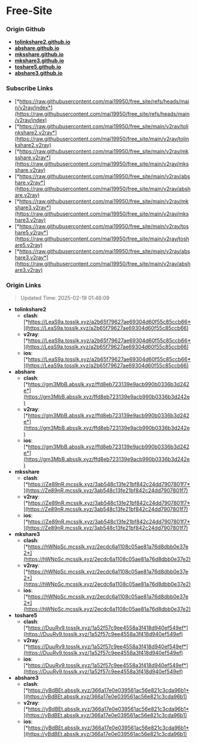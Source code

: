# Free-Site

### Origin Github

- [**tolinkshare2.github.io**](https://github.com/tolinkshare2/tolinkshare2.github.io)
- [**abshare.github.io**](https://github.com/abshare/abshare.github.io)
- [**mksshare.github.io**](https://github.com/mksshare/mksshare.github.io)
- [**mkshare3.github.io**](https://github.com/mkshare3/mkshare3.github.io)
- [**toshare5.github.io**](https://github.com/toshare5/toshare5.github.io)
- [**abshare3.github.io**](https://github.com/abshare3/abshare3.github.io)

### Subscribe Links

- [*https://raw.githubusercontent.com/mai19950/free_site/refs/heads/main/v2ray/index*](https://raw.githubusercontent.com/mai19950/free_site/refs/heads/main/v2ray/index)
- [*https://raw.githubusercontent.com/mai19950/free_site/main/v2ray/tolinkshare2.v2ray*](https://raw.githubusercontent.com/mai19950/free_site/main/v2ray/tolinkshare2.v2ray)
- [*https://raw.githubusercontent.com/mai19950/free_site/main/v2ray/mksshare.v2ray*](https://raw.githubusercontent.com/mai19950/free_site/main/v2ray/mksshare.v2ray)
- [*https://raw.githubusercontent.com/mai19950/free_site/main/v2ray/abshare.v2ray*](https://raw.githubusercontent.com/mai19950/free_site/main/v2ray/abshare.v2ray)
- [*https://raw.githubusercontent.com/mai19950/free_site/main/v2ray/mkshare3.v2ray*](https://raw.githubusercontent.com/mai19950/free_site/main/v2ray/mkshare3.v2ray)
- [*https://raw.githubusercontent.com/mai19950/free_site/main/v2ray/toshare5.v2ray*](https://raw.githubusercontent.com/mai19950/free_site/main/v2ray/toshare5.v2ray)
- [*https://raw.githubusercontent.com/mai19950/free_site/main/v2ray/abshare3.v2ray*](https://raw.githubusercontent.com/mai19950/free_site/main/v2ray/abshare3.v2ray)

### Origin Links

> Updated Time: 2025-02-19 01:46:09

- **tolinkshare2**
  - **clash**: [*https://LeaS9a.tosslk.xyz/a2b65f79627ae69304d60f55c85ccb66*](https://LeaS9a.tosslk.xyz/a2b65f79627ae69304d60f55c85ccb66)
  - **v2ray**: [*https://LeaS9a.tosslk.xyz/a2b65f79627ae69304d60f55c85ccb66*](https://LeaS9a.tosslk.xyz/a2b65f79627ae69304d60f55c85ccb66)
  - **ios**: [*https://LeaS9a.tosslk.xyz/a2b65f79627ae69304d60f55c85ccb66*](https://LeaS9a.tosslk.xyz/a2b65f79627ae69304d60f55c85ccb66)
- **abshare**
  - **clash**: [*https://gm3MbB.absslk.xyz/ffd8eb723139e9acb990b0336b3d242e*](https://gm3MbB.absslk.xyz/ffd8eb723139e9acb990b0336b3d242e)
  - **v2ray**: [*https://gm3MbB.absslk.xyz/ffd8eb723139e9acb990b0336b3d242e*](https://gm3MbB.absslk.xyz/ffd8eb723139e9acb990b0336b3d242e)
  - **ios**: [*https://gm3MbB.absslk.xyz/ffd8eb723139e9acb990b0336b3d242e*](https://gm3MbB.absslk.xyz/ffd8eb723139e9acb990b0336b3d242e)
- **mksshare**
  - **clash**: [*https://Ze89nR.mcsslk.xyz/3ab548c13fe21bf842c24dd7907801f7*](https://Ze89nR.mcsslk.xyz/3ab548c13fe21bf842c24dd7907801f7)
  - **v2ray**: [*https://Ze89nR.mcsslk.xyz/3ab548c13fe21bf842c24dd7907801f7*](https://Ze89nR.mcsslk.xyz/3ab548c13fe21bf842c24dd7907801f7)
  - **ios**: [*https://Ze89nR.mcsslk.xyz/3ab548c13fe21bf842c24dd7907801f7*](https://Ze89nR.mcsslk.xyz/3ab548c13fe21bf842c24dd7907801f7)
- **mkshare3**
  - **clash**: [*https://hWNpSc.mcsslk.xyz/2ecdc6a1108c05ae81a76d8dbb0e37e2*](https://hWNpSc.mcsslk.xyz/2ecdc6a1108c05ae81a76d8dbb0e37e2)
  - **v2ray**: [*https://hWNpSc.mcsslk.xyz/2ecdc6a1108c05ae81a76d8dbb0e37e2*](https://hWNpSc.mcsslk.xyz/2ecdc6a1108c05ae81a76d8dbb0e37e2)
  - **ios**: [*https://hWNpSc.mcsslk.xyz/2ecdc6a1108c05ae81a76d8dbb0e37e2*](https://hWNpSc.mcsslk.xyz/2ecdc6a1108c05ae81a76d8dbb0e37e2)
- **toshare5**
  - **clash**: [*https://DuuRv9.tosslk.xyz/1a52f57c9ee4558a3f418d940ef549ef*](https://DuuRv9.tosslk.xyz/1a52f57c9ee4558a3f418d940ef549ef)
  - **v2ray**: [*https://DuuRv9.tosslk.xyz/1a52f57c9ee4558a3f418d940ef549ef*](https://DuuRv9.tosslk.xyz/1a52f57c9ee4558a3f418d940ef549ef)
  - **ios**: [*https://DuuRv9.tosslk.xyz/1a52f57c9ee4558a3f418d940ef549ef*](https://DuuRv9.tosslk.xyz/1a52f57c9ee4558a3f418d940ef549ef)
- **abshare3**
  - **clash**: [*https://yBdBEt.absslk.xyz/366a17e0e039561ac56e821c3cda96b1*](https://yBdBEt.absslk.xyz/366a17e0e039561ac56e821c3cda96b1)
  - **v2ray**: [*https://yBdBEt.absslk.xyz/366a17e0e039561ac56e821c3cda96b1*](https://yBdBEt.absslk.xyz/366a17e0e039561ac56e821c3cda96b1)
  - **ios**: [*https://yBdBEt.absslk.xyz/366a17e0e039561ac56e821c3cda96b1*](https://yBdBEt.absslk.xyz/366a17e0e039561ac56e821c3cda96b1)
